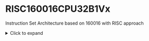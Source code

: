 # RISC160016CPU32B1Vx
Instruction Set Architecture based on 160016 with RISC approach
<details>
<summary>Click to expand</summary>

Hidden details

</details>
